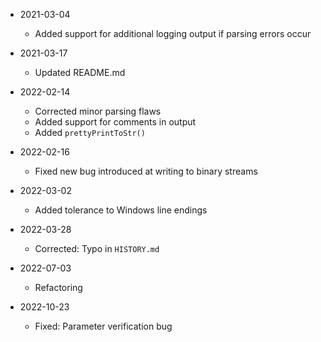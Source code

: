* 2021-03-04
	* Added support for additional logging output if parsing errors occur

* 2021-03-17
	* Updated README.md

* 2022-02-14
	* Corrected minor parsing flaws
	* Added support for comments in output
	* Added `prettyPrintToStr()`

* 2022-02-16
	* Fixed new bug introduced at writing to binary streams

* 2022-03-02
	* Added tolerance to Windows line endings

* 2022-03-28
	* Corrected: Typo in `HISTORY.md`

* 2022-07-03
	* Refactoring

* 2022-10-23
	* Fixed: Parameter verification bug

